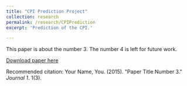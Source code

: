 ```yaml
---
title: "CPI Prediction Project"
collection: research
permalink: /research/CPIPrediction
excerpt: 'Prediction of the CPI.'

---
```

This paper is about the number 3. The number 4 is left for future work.

[Download paper here](http://academicpages.github.io/files/paper3.pdf)

Recommended citation: Your Name, You. (2015). "Paper Title Number 3." <i>Journal 1</i>. 1(3).
